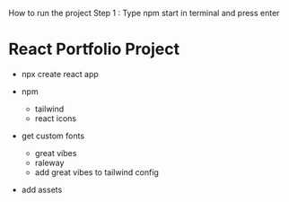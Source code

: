 How to run the project
Step 1 : Type npm start in terminal and press enter

# React Portfolio Project

- npx create react app

- npm
  - tailwind
  - react icons
- get custom fonts

  - great vibes
  - raleway
  - add great vibes to tailwind config

- add assets
